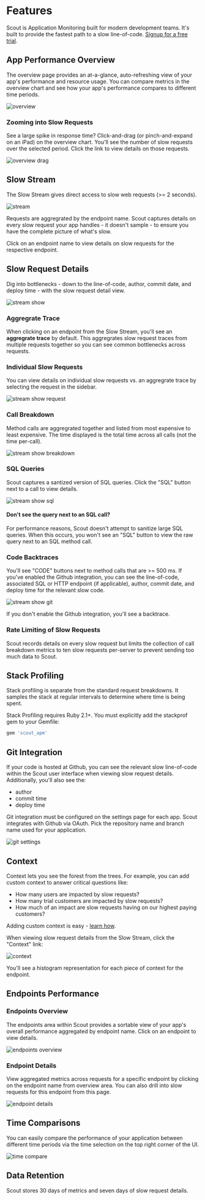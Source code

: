 # Features

Scout is Application Monitoring built for modern development teams. It's built to provide the fastest path to a slow line-of-code. [Signup for a free trial](https://apm.scoutapp.com/users/sign_up).

## App Performance Overview

The overview page provides an at-a-glance, auto-refreshing view of your app's performance and resource usage. You can compare metrics in the overview chart and see how your app's performance compares to different time periods.

![overview](dash_annotated.png)

### Zooming into Slow Requests

See a large spike in response time? Click-and-drag (or pinch-and-expand on an iPad) on the overview chart. You'll see the number of slow requests over the selected period. Click the link to view details on those requests.

![overview drag](dash_drag_annotated.png)

## Slow Stream

The Slow Stream gives direct access to slow web requests (>= 2 seconds).

![stream](stream_annotated.png)

Requests are aggregrated by the endpoint name. Scout captures details on every slow request your app handles - it doesn't sample - to ensure you have the complete picture of what's slow.

Click on an endpoint name to view details on slow requests for the respective endpoint.

## Slow Request Details

Dig into bottlenecks - down to the line-of-code, author, commit date, and deploy time - with the slow request detail view. 

![stream show](stream_show_annotated.png)

### Aggregrate Trace

When clicking on an endpoint from the Slow Stream, you'll see an __aggregrate trace__ by default. This aggregrates slow request traces from multiple requests together so you can see common bottlenecks across requests.

### Individual Slow Requests

You can view details on individual slow requests vs. an aggregrate trace by selecting the request in the sidebar.

![stream show request](stream_show_request.png)

### Call Breakdown

Method calls are aggregrated together and listed from most expensive to least expensive. The time displayed is the total time across all calls (not the time per-call).

![stream show breakdown](stream_show_call_breakdown.png)

### SQL Queries

Scout captures a santized version of SQL queries. Click the "SQL" button next to a call to view details. 

![stream show sql](stream_show_sql_annotated.png)

#### Don't see the query next to an SQL call?

For performance reasons, Scout doesn't attempt to sanitize large SQL queries. When this occurs, you won't see an "SQL" button to view the raw query next to an SQL method call.

### Code Backtraces

You'll see "CODE" buttons next to method calls that are >= 500 ms. If you've enabled the Github integration, you can see the line-of-code, associated SQL or HTTP endpoint (if applicable), author, commit date, and deploy time for the relevant slow code.

![stream show git](stream_slow_git_annotated.png)

If you don't enable the Github integration, you'll see a backtrace.

### Rate Limiting of Slow Requests

Scout records details on every slow request but limits the collection of call breakdown metrics to ten slow requests per-server to prevent sending too much data to Scout.

## Stack Profiling

Stack profiling is separate from the standard request breakdowns. It samples the stack at regular intervals to determine where time is being spent.


Stack Profiling requires Ruby 2.1+. You must explicitly add the stackprof gem to your Gemfile:

```ruby
gem 'scout_apm'
```

## Git Integration

If your code is hosted at Github, you can see the relevant slow line-of-code within the Scout user interface when viewing slow request details. Additionally, you'll also see the:

* author
* commit time
* deploy time

Git integration must be configured on the settings page for each app. Scout integrates with Github via OAuth. Pick the repository name and branch name used for your application.

![git settings](git_settings_annotated.png)

## Context

Context lets you see the forest from the trees. For example, you can add custom context to answer critical questions like:

* How many users are impacted by slow requests?
* How many trial customers are impacted by slow requests?
* How much of an impact are slow requests having on our highest paying customers?

Adding custom context is easy - [learn how](#adding-custom-context).

When viewing slow request details from the Slow Stream, click the "Context" link:

![context](stream_show_context_annotated.png)


You'll see a histogram representation for each piece of context for the endpoint.

## Endpoints Performance

### Endpoints Overview

The endpoints area within Scout provides a sortable view of your app's overall performance aggregated by endpoint name. Click on an endpoint to view details.

![endpoints overview](endpoints_annotated.png)

### Endpoint Details

View aggregated metrics across requests for a specific endpoint by clicking on the endpoint name from overview area. You can also drill into slow requests for this endpoint from this page.

![endpoint details](endpoints_show_annotated.png)

## Time Comparisons

You can easily compare the performance of your application between different time periods via the time selection on the top right corner of the UI.

![time compare](time_compare_annotated.png)

## Data Retention

Scout stores 30 days of metrics and seven days of slow request details.

